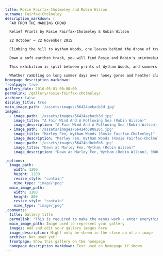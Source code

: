 ```yaml
---
title: Rosie Fairfax-Cholmeley and Robin Wilson
surname: Fairfax-Cholmeley
description_markdown: |
  FAR FROM THE MADDING CROWD

  Relief Prints by Rosie Fairfax-Cholmeley & Robin Wilson

  22 October – 22 November 2015

  Climbing the hill to Wytham Woods, one leaves behind the drone of traffic and white noise of our all-too-busy lives. We enter the peace and seclusion of a cathedral of ancient woodland. Cocooned by trees that reach up to find their patch of sunlight, the quiet of the woods is broken only by bird song - pidgeons, a rare cuckoo, and if you listen carefully, perhaps the drumming of a woodpecker. At dusk you might hear the rustle of badger in the undergrowth, or light-footed roe deer as they shy away deeper into the trees.

  Down a soft earthen track, you will find Rosie and Robin's printmaking studio, a miniature alpen hut complete with balcony. Looking out across a 'mini' meadow, there is a fine aspect over tree tops towards Oxford. The studio is surprisingly small but efficient, a hive of printmaking industry with an Albion Press in pride of place. There is a romance to their situation. One catches a glimpse of 'artist at work', at one with nature, of another gentler time.

  This exhibition is split between prints of Wytham Woods, and summers spent in the Scilly Isles since childhood. There is a natural yin and yang to the energy of the art that they create side by side - a softer, quieter nuance to Rosie's prints that echoes the peace of her Sylvan abode, and the more robust energy of Robin's prints - his much loved Scilly Isles have proved treacherous to the many ships cast onto an archipelago of rocks that form these beautifully wild islands.

  Whether rambling on long summer days over honey gorse and heather clad hills, prawning the rock pools of deserted beaches, or working winter days holed up in their studio at Wytham, Rosie and Robin remain _Far from the Madding Crowd_.
homepage_description_markdown: 
frontpage: true
gallery_date: 2016-05-01 00:00:00
permalink: /gallery/rosie-fairfax-cholmeley/
archive: false
display_title: true
main_image_path: '/assets/images/56424aebacb3d.jpg'
images:
  - image_path: '/assets/images/56424aebacb3d.jpg'
    image_title: "A Fair Wind And A Following Sea (Robin Wilson)"
    image_description: "A Fair Wind And A Following Sea (Robin Wilson), 2015<br />Linocut Print Ed 1/25<br />&amp;pound;550"
  - image_path: '/assets/images/56424b580826c.jpg'
    image_title: "Marley Fen, Wytham Woods (Rosie Fairfax-Cholmeley)"
    image_description: "Marley Fen, Wytham Woods (Rosie Fairfax-Cholmeley), 2015<br />Linocut Reduction Print Ed 1/12"
  - image_path: '/assets/images/56424bdbeb6b6.jpg'
    image_title: "Dawn at Marley Fen, Wytham (Robin Wilson)"
    image_description: "Dawn at Marley Fen, Wytham (Robin Wilson), 0000<br />Linocut Print Ed 1/25"

_options:
  image_path:
    width: 1200
    height: 1200
    resize_style: "contain"
    mime_type: "image/jpeg"
  main_image_path:
    width: 1200
    height: 800
    resize_style: "contain"
    mime_type: "image/jpeg"
_comments:
  title: Gallery title
  permalink: "This is required to make the menus work - enter everything in lower case, no digits, no spaces in this format /gallery/my-new-gallery/"
  main_image_path: Image used to represent your gallery
  images: Add and edit your gallery images here
  image_description: Might only be shown in the close up of an image
  archive: Not used yet!
  frontpage: Show this gallery on the homepage
  homepage_description_markdown: Text used on homepage if shown
---
```

